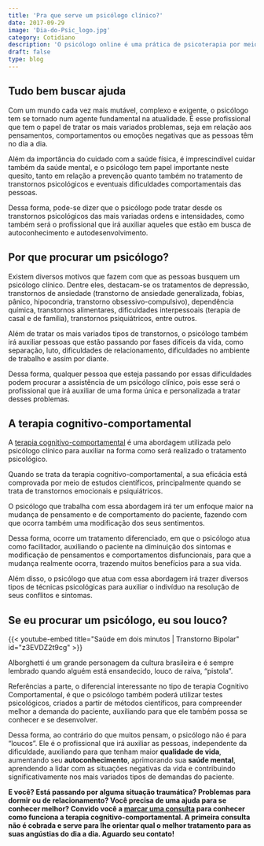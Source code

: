 ```yaml
---
title: 'Pra que serve um psicólogo clínico?'
date: 2017-09-29
image: 'Dia-do-Psic_logo.jpg'
category: Cotidiano
description: 'O psicólogo online é uma prática de psicoterapia por meio das ferramentas atuais, no caso a internet.'
draft: false
type: blog
---
```


## Tudo bem buscar ajuda

Com um mundo cada vez mais mutável, complexo e exigente, o psicólogo tem se tornado num agente fundamental na atualidade. É esse profissional que tem o papel de tratar os mais variados problemas, seja em relação aos pensamentos, comportamentos ou emoções negativas que as pessoas têm no dia a dia.

Além da importância do cuidado com a saúde física, é imprescindível cuidar também da saúde mental, e o psicólogo tem papel importante neste quesito, tanto em relação a prevenção quanto também no tratamento de transtornos psicológicos e eventuais dificuldades comportamentais das pessoas.

Dessa forma, pode-se dizer que o psicólogo pode tratar desde os transtornos psicológicos das mais variadas ordens e intensidades, como também será o profissional que irá auxiliar aqueles que estão em busca de autoconhecimento e autodesenvolvimento.

## **Por que procurar um psicólogo?**

Existem diversos motivos que fazem com que as pessoas busquem um psicólogo clínico. Dentre eles, destacam-se os tratamentos de depressão, transtornos de ansiedade (transtorno de ansiedade generalizada, fobias, pânico, hipocondria, transtorno obsessivo-compulsivo), dependência química, transtornos alimentares, dificuldades interpessoais (terapia de casal e de família), transtornos psiquiátricos, entre outros.

Além de tratar os mais variados tipos de transtornos, o psicólogo também irá auxiliar pessoas que estão passando por fases difíceis da vida, como separação, luto, dificuldades de relacionamento, dificuldades no ambiente de trabalho e assim por diante.

Dessa forma, qualquer pessoa que esteja passando por essas dificuldades podem procurar a assistência de um psicólogo clínico, pois esse será o profissional que irá auxiliar de uma forma única e personalizada a tratar desses problemas.

## **A terapia cognitivo-comportamental**

A [terapia cognitivo-comportamental](/como-funciona-a-terapia-cognitiva-comportamental/) é uma abordagem utilizada pelo psicólogo clínico para auxiliar na forma como será realizado o tratamento psicológico.

Quando se trata da terapia cognitivo-comportamental, a sua eficácia está comprovada por meio de estudos científicos, principalmente quando se trata de transtornos emocionais e psiquiátricos.

O psicólogo que trabalha com essa abordagem irá ter um enfoque maior na mudança de pensamento e de comportamento do paciente, fazendo com que ocorra também uma modificação dos seus sentimentos.

Dessa forma, ocorre um tratamento diferenciado, em que o psicólogo atua como facilitador, auxiliando o paciente na diminuição dos sintomas e modificação de pensamentos e comportamentos disfuncionais, para que a mudança realmente ocorra, trazendo muitos benefícios para a sua vida.

Além disso, o psicólogo que atua com essa abordagem irá trazer diversos tipos de técnicas psicológicas para auxiliar o indivíduo na resolução de seus conflitos e sintomas.

## Se eu procurar um psicólogo, eu sou louco?

{{< youtube-embed title="Saúde em dois minutos | Transtorno Bipolar" id="z3EVDZ2t9cg" >}}

Alborghetti é um grande personagem da cultura brasileira e é sempre lembrado quando alguém está ensandecido, louco de raiva, “pistola”.

Referências a parte, o diferencial interessante no tipo de terapia Cognitivo Comportamental, é que o psicólogo também poderá utilizar testes psicológicos, criados a partir de métodos científicos, para compreender melhor a demanda do paciente, auxiliando para que ele também possa se conhecer e se desenvolver.

Dessa forma, ao contrário do que muitos pensam, o psicólogo não é para “loucos”. Ele é o profissional que irá auxiliar as pessoas, independente da dificuldade, auxiliando para que tenham maior **qualidade de vida**, aumentando seu **autoconhecimento**, aprimorando sua **saúde mental**, aprendendo a lidar com as situações negativas da vida e contribuindo significativamente nos mais variados tipos de demandas do paciente.

**E você? Está passando por alguma situação traumática? Problemas para dormir ou de relacionamento? Você precisa de uma ajuda para se conhecer melhor? Convido você a [marcar uma consulta](/contato/) para conhecer como funciona a terapia cognitivo-comportamental. A primeira consulta não é cobrada e serve para lhe orientar qual o melhor tratamento para as suas angústias do dia a dia. Aguardo seu contato!**
